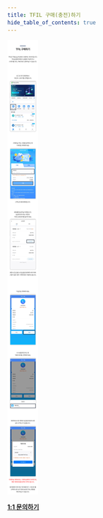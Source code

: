 ```yaml
---
title: TFIL 구매(충전)하기
hide_table_of_contents: true
---
```


[//]: # (购买TFIL)


![alt 属性文本](../../../../../../static/img/beginner/tfil_tmeta/tfilBuy.jpg)

**[1:1 문의하기](http://pf.kakao.com/_xgkzBb)**


